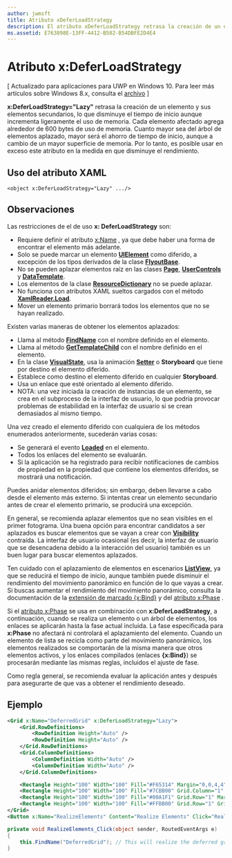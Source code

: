 ```yaml
---
author: jwmsft
title: Atributo xDeferLoadStrategy
description: El atributo xDeferLoadStrategy retrasa la creación de un elemento y sus elementos secundarios, lo que disminuye el tiempo de inicio aunque incrementa ligeramente el uso de memoria. Cada elemento afectado agrega alrededor de 600 bytes de uso de memoria.
ms.assetid: E763898E-13FF-4412-B502-B54DBFE2D4E4
---
```


# Atributo x:DeferLoadStrategy

\[ Actualizado para aplicaciones para UWP en Windows 10. Para leer más artículos sobre Windows 8.x, consulta el [archivo](http://go.microsoft.com/fwlink/p/?linkid=619132) \]

**x:DeferLoadStrategy="Lazy"** retrasa la creación de un elemento y sus elementos secundarios, lo que disminuye el tiempo de inicio aunque incrementa ligeramente el uso de memoria. Cada elemento afectado agrega alrededor de 600 bytes de uso de memoria. Cuanto mayor sea del árbol de elementos aplazado, mayor será el ahorro de tiempo de inicio, aunque a cambio de un mayor superficie de memoria. Por lo tanto, es posible usar en exceso este atributo en la medida en que disminuye el rendimiento.

## Uso del atributo XAML

``` syntax
<object x:DeferLoadStrategy="Lazy" .../>
```

## Observaciones

Las restricciones de el de uso **x: DeferLoadStrategy** son:

-   Requiere definir el atributo [x:Name](x-name-attribute.md) , ya que debe haber una forma de encontrar el elemento más adelante.
-   Solo se puede marcar un elemento [**UIElement**](https://msdn.microsoft.com/library/windows/apps/br208911) como diferido, a excepción de los tipos derivados de la clase [**FlyoutBase**](https://msdn.microsoft.com/library/windows/apps/dn279249).
-   No se pueden aplazar elementos raíz en las clases [**Page**](https://msdn.microsoft.com/en-us/library/windows/apps/windows.ui.xaml.controls.page), [**UserControls**](https://msdn.microsoft.com/en-us/library/windows/apps/windows.ui.xaml.controls.usercontrol) y [**DataTemplate**](https://msdn.microsoft.com/library/windows/apps/br242348).
-   Los elementos de la clase [**ResourceDictionary**](https://msdn.microsoft.com/library/windows/apps/br208794) no se puede aplazar.
-   No funciona con atributos XAML sueltos cargados con el método [**XamlReader.Load**](https://msdn.microsoft.com/library/windows/apps/br228048).
-   Mover un elemento primario borrará todos los elementos que no se hayan realizado.

Existen varias maneras de obtener los elementos aplazados:

-   Llama al método [**FindName**](https://msdn.microsoft.com/library/windows/apps/br208715) con el nombre definido en el elemento.
-   Llama al método [**GetTemplateChild**](https://msdn.microsoft.com/library/windows/apps/br209416) con el nombre definido en el elemento.
-   En la clase [**VisualState**](https://msdn.microsoft.com/library/windows/apps/br209007), usa la animación [**Setter**](https://msdn.microsoft.com/library/windows/apps/br208817) o **Storyboard** que tiene por destino el elemento diferido.
-   Establece como destino el elemento diferido en cualquier **Storyboard**.
-   Usa un enlace que esté orientado al elemento diferido.
-   NOTA: una vez iniciada la creación de instancias de un elemento, se crea en el subproceso de la interfaz de usuario, lo que podría provocar problemas de estabilidad en la interfaz de usuario si se crean demasiados al mismo tiempo.

Una vez creado el elemento diferido con cualquiera de los métodos enumerados anteriormente, sucederán varias cosas:

-   Se generará el evento [**Loaded**](https://msdn.microsoft.com/library/windows/apps/br208723) en el elemento.
-   Todos los enlaces del elemento se evaluarán.
-   Si la aplicación se ha registrado para recibir notificaciones de cambios de propiedad en la propiedad que contiene los elementos diferidos, se mostrará una notificación.

Puedes anidar elementos diferidos; sin embargo, deben llevarse a cabo desde el elemento más externo.  Si intentas crear un elemento secundario antes de crear el elemento primario, se producirá una excepción.

En general, se recomienda aplazar elementos que no sean visibles en el primer fotograma.  Una buena opción para encontrar candidatos a ser aplazados es buscar elementos que se vayan a crear con [**Visibility**](https://msdn.microsoft.com/library/windows/apps/br208992) contraída.  La interfaz de usuario ocasional (es decir, la interfaz de usuario que se desencadena debido a la interacción del usuario) también es un buen lugar para buscar elementos aplazados.  

Ten cuidado con el aplazamiento de elementos en escenarios [**ListView**](https://msdn.microsoft.com/library/windows/apps/br242878), ya que se reducirá el tiempo de inicio, aunque también puede disminuir el rendimiento del movimiento panorámico en función de lo que vayas a crear.  Si buscas aumentar el rendimiento del movimiento panorámico, consulta la documentación de la [extensión de marcado {x:Bind}](x-bind-markup-extension.md) y del [atributo x:Phase](x-phase-attribute.md) .

Si el [atributo x:Phase](x-phase-attribute.md) se usa en combinación con **x:DeferLoadStrategy**, a continuación, cuando se realiza un elemento o un árbol de elementos, los enlaces se aplicarán hasta la fase actual incluida. La fase especificada para **x:Phase** no afectará ni controlará el aplazamiento del elemento. Cuando un elemento de lista se recicla como parte del movimiento panorámico, los elementos realizados se comportarán de la misma manera que otros elementos activos, y los enlaces compilados (enlaces **{x:Bind}**) se procesarán mediante las mismas reglas, incluidos el ajuste de fase.

Como regla general, se recomienda evaluar la aplicación antes y después para asegurarte de que vas a obtener el rendimiento deseado.

## Ejemplo

```xml
<Grid x:Name="DeferredGrid" x:DeferLoadStrategy="Lazy">
    <Grid.RowDefinitions>
        <RowDefinition Height="Auto" />
        <RowDefinition Height="Auto" />
    </Grid.RowDefinitions>
    <Grid.ColumnDefinitions>
        <ColumnDefinition Width="Auto" />
        <ColumnDefinition Width="Auto" />
    </Grid.ColumnDefinitions>

    <Rectangle Height="100" Width="100" Fill="#F65314" Margin="0,0,4,4" />
    <Rectangle Height="100" Width="100" Fill="#7CBB00" Grid.Column="1" Margin="4,0,0,4" />
    <Rectangle Height="100" Width="100" Fill="#00A1F1" Grid.Row="1" Margin="0,4,4,0" />
    <Rectangle Height="100" Width="100" Fill="#FFBB00" Grid.Row="1" Grid.Column="1" Margin="4,4,0,0" />
</Grid>
<Button x:Name="RealizeElements" Content="Realize Elements" Click="RealizeElements_Click"/>
```

```csharp
private void RealizeElements_Click(object sender, RoutedEventArgs e)
{
    this.FindName("DeferredGrid"); // This will realize the deferred grid
}
```



<!--HONumber=May16_HO2-->


